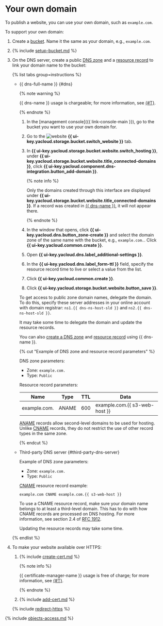 # Your own domain

To publish a website, you can use your own domain, such as `example.com`.

To support your own domain:

1. Create a [bucket](../buckets/create.md). Name it the same as your domain, e.g., `example.com`.

1. {% include [setup-bucket.md](../../../_includes/storage/setup-bucket.md) %}

1. On the DNS server, create a public [DNS zone](../../../dns/concepts/dns-zone.md) and a [resource record](../../../dns/concepts/resource-record.md) to link your domain name to the bucket:

    {% list tabs group=instructions %}

    - {{ dns-full-name }} {#dns}

      {% note warning %}

      {{ dns-name }} usage is chargeable; for more information, see [{#T}](../../../dns/pricing.md).

      {% endnote %}

      1. In the [management console]({{ link-console-main }}), go to the bucket you want to use your own domain for.
      1. Go to the ![website](../../../_assets/console-icons/globe.svg) **{{ ui-key.yacloud.storage.bucket.switch_website }}** tab.
      1. In **{{ ui-key.yacloud.storage.bucket.website.switch_hosting }}**, under **{{ ui-key.yacloud.storage.bucket.website.title_connected-domains }}**, click **{{ ui-key.yacloud.component.dns-integration.button_add-domain }}**.

          {% note info %}

          Only the domains created through this interface are displayed under **{{ ui-key.yacloud.storage.bucket.website.title_connected-domains }}**. If a record was created in [{{ dns-name }}](../../../dns/quickstart.md), it will not appear there.

          {% endnote %}

      1. In the window that opens, click **{{ ui-key.yacloud.dns.button_zone-create }}** and select the domain zone of the same name with the bucket, e.g., `example.com.`. Click **{{ ui-key.yacloud.common.create }}**.
      1. Open **{{ ui-key.yacloud.dns.label_additional-settings }}**.
      1. In the **{{ ui-key.yacloud.dns.label_form-ttl }}** field, specify the resource record time to live or select a value from the list.
      1. Click **{{ ui-key.yacloud.common.create }}**.
      1. Click **{{ ui-key.yacloud.storage.bucket.website.button_save }}**.

      To get access to public zone domain names, delegate the domain. To do this, specify these server addresses in your online account with domain registrar: `ns1.{{ dns-ns-host-sld }}` and `ns2.{{ dns-ns-host-sld }}`.

      It may take some time to delegate the domain and update the resource records.

      You can also [create a DNS zone](../../../dns/operations/zone-create-public.md) and [resource record](../../../dns/operations/resource-record-create) using {{ dns-name }}.

      {% cut "Example of DNS zone and resource record parameters" %}

      DNS zone parameters:
      * Zone: `example.com.`
      * Type: `Public`

      Resource record parameters:

      | Name          | Type   | TTL | Data                      |
      |--------------|-------|-----|-------------------------------|
      | example.com. | ANAME | 600 | example.com.{{ s3-web-host }} |

      [ANAME](../../../dns/concepts/resource-record.md#aname) records allow second-level domains to be used for hosting. Unlike [CNAME](../../../dns/concepts/resource-record.md#cname) records, they do not restrict the use of other record types in the same zone.

      {% endcut %}

    - Third-party DNS server {#third-party-dns-server}

      Example of DNS zone parameters:
      * Zone: `example.com.`
      * Type: `Public`

      [CNAME](../../../dns/concepts/resource-record.md#cname) resource record example:

      ```text
      example.com CNAME example.com.{{ s3-web-host }}
      ```

      To use a CNAME resource record, make sure your domain name belongs to at least a third-level domain. This has to do with how CNAME records are processed on DNS hosting. For more information, see section 2.4 of [RFC 1912](https://www.ietf.org/rfc/rfc1912.txt).

      Updating the resource records may take some time.

    {% endlist %}


1. To make your website available over HTTPS:

    1. {% include [create-cert.md](../../../_includes/storage/create-cert.md) %}
       
       {% note info %}

       {{ certificate-manager-name }} usage is free of charge; for more information, see [{#T}](../../../certificate-manager/pricing.md).
       
       {% endnote %}
       
    1. {% include [add-cert.md](../../../_includes/storage/add-cert.md) %}

    {% include [redirect-https](../../../_includes/storage/redirect-https.md) %}


{% include [objects-access.md](../../../_includes/storage/objects-access.md) %}
